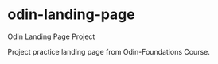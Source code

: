 # odin-landing-page
Odin Landing Page Project

Project practice landing page from Odin-Foundations Course.